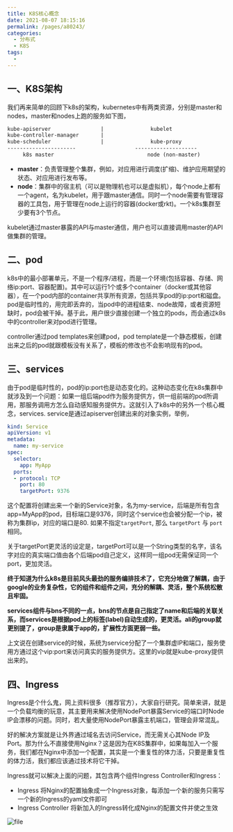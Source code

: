 ```yaml
---
title: K8S核心概念
date: 2021-08-07 18:15:16
permalink: /pages/a80243/
categories:
  - 分布式
  - K8S
tags:
  - 
---
```

## 一、K8S架构

我们再来简单的回顾下k8s的架构，kubernetes中有两类资源，分别是master和nodes，master和nodes上跑的服务如下图，

```txt
kube-apiserver                |               kubelet
kube-controller-manager       |          
kube-scheduler                |               kube-proxy
----------------------                   --------------------
     k8s master                              node (non-master)
```

- **master**：负责管理整个集群，例如，对应用进行调度(扩缩)、维护应用期望的状态、对应用进行发布等。
- **node**：集群中的宿主机（可以是物理机也可以是虚拟机），每个node上都有一个agent，名为kubelet，用于跟master通信。同时一个node需要有管理容器的工具包，用于管理在node上运行的容器(docker或rkt)。一个k8s集群至少要有3个节点。

kubelet通过master暴露的API与master通信，用户也可以直接调用master的API做集群的管理。



## 二、pod

k8s中的最小部署单元，不是一个程序/进程，而是一个环境(包括容器、存储、网络ip:port、容器配置)。其中可以运行1个或多个container（docker或其他容器），在一个pod内部的container共享所有资源，包括共享pod的ip:port和磁盘。
pod是临时性的，用完即丢弃的，当pod中的进程结束、node故障，或者资源短缺时，pod会被干掉。基于此，用户很少直接创建一个独立的pods，而会通过k8s中的controller来对pod进行管理。

controller通过pod templates来创建pod，pod template是一个静态模板，创建出来之后的pod就跟模板没有关系了，模板的修改也不会影响现有的pod。



## 三、services

由于pod是临时性的，pod的ip:port也是动态变化的。这种动态变化在k8s集群中就涉及到一个问题：如果一组后端pod作为服务提供方，供一组前端的pod所调用，那服务调用方怎么自动感知服务提供方。这就引入了k8s中的另外一个核心概念，services.
service是通过apiserver创建出来的对象实例，举例，

```yml
kind: Service
apiVersion: v1
metadata:
  name: my-service
spec:
  selector:
    app: MyApp
  ports:
  - protocol: TCP
    port: 80
    targetPort: 9376
```

这个配置将创建出来一个新的Service对象，名为my-service，后端是所有包含app=MyApp的pod，目标端口是9376，同时这个service也会被分配一个ip，被称为集群ip，对应的端口是80. 如果不指定`targetPort`, 那么 `targetPort` 与 `port` 相同。

关于targetPort更灵活的设定是，targetPort可以是一个String类型的名字，该名字对应的真实端口值由各个后端pod自己定义，这样同一组pod无需保证同一个port，更加灵活。

**终于知道为什么k8s是目前风头最劲的服务编排技术了，它充分地做了解耦，由于google的业务复杂性，它的组件和组件之间，充分的解耦、灵活，整个系统松散且牢固。**

**services组件与bns不同的一点，bns的节点是自己指定了name和后端的关联关系，而services是根据pod上的标签(label)自动生成的，更灵活。ali的group就更别提了，group是隶属于app的，扩展性方面更弱一些。**

上文说在创建service的时候，系统为service分配了一个集群虚IP和端口，服务使用方通过这个vip:port来访问真实的服务提供方。这里的vip就是kube-proxy提供出来的。



## 四、Ingress

Ingress是个什么鬼，网上资料很多（推荐官方），大家自行研究。简单来讲，就是一个负载均衡的玩意，其主要用来解决使用NodePort暴露Service的端口时Node IP会漂移的问题。同时，若大量使用NodePort暴露主机端口，管理会非常混乱。

好的解决方案就是让外界通过域名去访问Service，而无需关心其Node IP及Port。那为什么不直接使用Nginx？这是因为在K8S集群中，如果每加入一个服务，我们都在Nginx中添加一个配置，其实是一个重复性的体力活，只要是重复性的体力活，我们都应该通过技术将它干掉。

Ingress就可以解决上面的问题，其包含两个组件Ingress Controller和Ingress：

- Ingress
    将Nginx的配置抽象成一个Ingress对象，每添加一个新的服务只需写一个新的Ingress的yaml文件即可
- Ingress Controller
    将新加入的Ingress转化成Nginx的配置文件并使之生效

![file](https://gitee.com/SaulJWu/blog-images/raw/master/images/20210807181818.png)